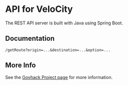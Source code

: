 # API for VeloCity
The REST API server is built with Java using Spring Boot.

## Documentation
`/getRoute?origin=...&destination=...&option=...`

## More Info
See the [Govhack Project page](https://2017.hackerspace.govhack.org/project/velocity) for more information.
